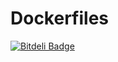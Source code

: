 Dockerfiles
===========


[![Bitdeli Badge](https://d2weczhvl823v0.cloudfront.net/petteraas/dockerfiles/trend.png)](https://bitdeli.com/free "Bitdeli Badge")

